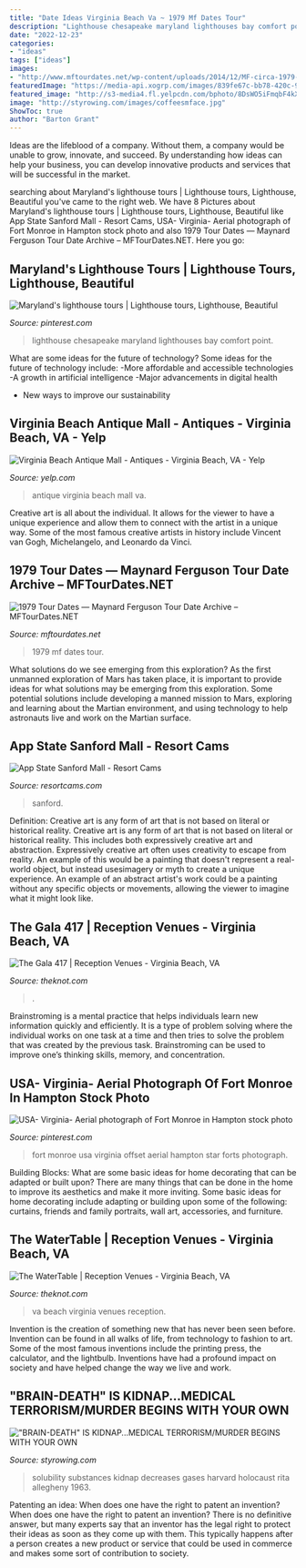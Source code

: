 ```yaml
---
title: "Date Ideas Virginia Beach Va ~ 1979 Mf Dates Tour"
description: "Lighthouse chesapeake maryland lighthouses bay comfort point"
date: "2022-12-23"
categories:
- "ideas"
tags: ["ideas"]
images:
- "http://www.mftourdates.net/wp-content/uploads/2014/12/MF-circa-1979-horn-ad-page-4.jpg"
featuredImage: "https://media-api.xogrp.com/images/839fe67c-bb78-420c-90b8-c6233bf44abf~rs_640.480"
featured_image: "http://s3-media4.fl.yelpcdn.com/bphoto/8DsWO5iFmqbF4kXUk0vfqQ/o.jpg"
image: "http://styrowing.com/images/coffeesmface.jpg"
ShowToc: true
author: "Barton Grant"
---
```



Ideas are the lifeblood of a company. Without them, a company would be unable to grow, innovate, and succeed. By understanding how ideas can help your business, you can develop innovative products and services that will be successful in the market.

	

		
searching about Maryland&#039;s lighthouse tours | Lighthouse tours, Lighthouse, Beautiful you've came to the right web. We have 8 Pictures about Maryland&#039;s lighthouse tours | Lighthouse tours, Lighthouse, Beautiful like App State Sanford Mall - Resort Cams, USA- Virginia- Aerial photograph of Fort Monroe in Hampton stock photo and also 1979 Tour Dates — Maynard Ferguson Tour Date Archive – MFTourDates.NET. Here you go:
		
    
## Maryland&#039;s Lighthouse Tours | Lighthouse Tours, Lighthouse, Beautiful

<img loading=lazy src="https://i.pinimg.com/736x/2e/10/55/2e10551ecb5127d2a3ccbb07323eafb7--travel-log-chesapeake-bay.jpg" onerror="this.onerror=null;this.src='https://tse4.mm.bing.net/th?id=OIP.lKrE6j5AoYPDj14dAa1mwQHaE7&amp;pid=15.1';" alt="Maryland&#039;s lighthouse tours | Lighthouse tours, Lighthouse, Beautiful">

_Source: pinterest.com_

>lighthouse chesapeake maryland lighthouses bay comfort point. 

	

What are some ideas for the future of technology?
Some ideas for the future of technology include: 
-More affordable and accessible technologies 
-A growth in artificial intelligence 
-Major advancements in digital health 
- New ways to improve our sustainability

    
## Virginia Beach Antique Mall - Antiques - Virginia Beach, VA - Yelp

<img loading=lazy src="http://s3-media4.fl.yelpcdn.com/bphoto/8DsWO5iFmqbF4kXUk0vfqQ/o.jpg" onerror="this.onerror=null;this.src='https://tse2.mm.bing.net/th?id=OIP.j-H486Mi9QrjY1zKUNXqxwHaJ6&amp;pid=15.1';" alt="Virginia Beach Antique Mall - Antiques - Virginia Beach, VA - Yelp">

_Source: yelp.com_

>antique virginia beach mall va. 

	

Creative art is all about the individual. It allows for the viewer to have a unique experience and allow them to connect with the artist in a unique way. Some of the most famous creative artists in history include Vincent van Gogh, Michelangelo, and Leonardo da Vinci.

    
## 1979 Tour Dates — Maynard Ferguson Tour Date Archive – MFTourDates.NET

<img loading=lazy src="http://www.mftourdates.net/wp-content/uploads/2014/12/MF-circa-1979-horn-ad-page-4.jpg" onerror="this.onerror=null;this.src='https://tse3.mm.bing.net/th?id=OIP.c6s0AzzVrNmL8hIhXWai-gHaLH&amp;pid=15.1';" alt="1979 Tour Dates — Maynard Ferguson Tour Date Archive – MFTourDates.NET">

_Source: mftourdates.net_

>1979 mf dates tour. 

	

What solutions do we see emerging from this exploration?
As the first unmanned exploration of Mars has taken place, it is important to provide ideas for what solutions may be emerging from this exploration. Some potential solutions include developing a manned mission to Mars, exploring and learning about the Martian environment, and using technology to help astronauts live and work on the Martian surface.

    
## App State Sanford Mall - Resort Cams

<img loading=lazy src="https://www.resortcams.com/wp-content/uploads/2020/11/app-state-sanford-scaled.jpg" onerror="this.onerror=null;this.src='https://tse1.mm.bing.net/th?id=OIP.9BwDQrWQpq4pGOOSsTmyIQHaCe&amp;pid=15.1';" alt="App State Sanford Mall - Resort Cams">

_Source: resortcams.com_

>sanford. 

	

Definition: Creative art is any form of art that is not based on literal or historical reality.
Creative art is any form of art that is not based on literal or historical reality. This includes both expressively creative art and abstraction. Expressively creative art often uses creativity to escape from reality. An example of this would be a painting that doesn't represent a real-world object, but instead usesimagery or myth to create a unique experience. An example of an abstract artist's work could be a painting without any specific objects or movements, allowing the viewer to imagine what it might look like.

    
## The Gala 417 | Reception Venues - Virginia Beach, VA

<img loading=lazy src="https://media-api.xogrp.com/images/839fe67c-bb78-420c-90b8-c6233bf44abf~rs_640.480" onerror="this.onerror=null;this.src='https://tse4.mm.bing.net/th?id=OIP.RXObvwjkyOmGnbysYDJZ1gHaFj&amp;pid=15.1';" alt="The Gala 417 | Reception Venues - Virginia Beach, VA">

_Source: theknot.com_

>. 

	

Brainstroming is a mental practice that helps individuals learn new information quickly and efficiently. It is a type of problem solving where the individual works on one task at a time and then tries to solve the problem that was created by the previous task. Brainstroming can be used to improve one’s thinking skills, memory, and concentration.

    
## USA- Virginia- Aerial Photograph Of Fort Monroe In Hampton Stock Photo

<img loading=lazy src="https://i.pinimg.com/736x/78/49/fc/7849fc4ef396566572bbdc6c811245ec.jpg" onerror="this.onerror=null;this.src='https://tse2.mm.bing.net/th?id=OIP.ANpREHRQszgzN1Kxq4G1hwHaMA&amp;pid=15.1';" alt="USA- Virginia- Aerial photograph of Fort Monroe in Hampton stock photo">

_Source: pinterest.com_

>fort monroe usa virginia offset aerial hampton star forts photograph. 

	

Building Blocks: What are some basic ideas for home decorating that can be adapted or built upon?
There are many things that can be done in the home to improve its aesthetics and make it more inviting. Some basic ideas for home decorating include adapting or building upon some of the following: curtains, friends and family portraits, wall art, accessories, and furniture.

    
## The WaterTable | Reception Venues - Virginia Beach, VA

<img loading=lazy src="https://media-api.xogrp.com/images/db4fb0cf-ac6b-465e-b552-afba24bd5c9d~rs_720.480" onerror="this.onerror=null;this.src='https://tse4.mm.bing.net/th?id=OIP.i8I90n8lqH544cxXVlFK8AHaE8&amp;pid=15.1';" alt="The WaterTable | Reception Venues - Virginia Beach, VA">

_Source: theknot.com_

>va beach virginia venues reception. 

	

Invention is the creation of something new that has never been seen before. Invention can be found in all walks of life, from technology to fashion to art. Some of the most famous inventions include the printing press, the calculator, and the lightbulb. Inventions have had a profound impact on society and have helped change the way we live and work.

    
## &quot;BRAIN-DEATH&quot; IS KIDNAP...MEDICAL TERRORISM/MURDER BEGINS WITH YOUR OWN

<img loading=lazy src="http://styrowing.com/images/coffeesmface.jpg" onerror="this.onerror=null;this.src='https://tse2.mm.bing.net/th?id=OIP.TVN1p-BTYk2RIpDa6ntgYgHaJ8&amp;pid=15.1';" alt="&quot;BRAIN-DEATH&quot; IS KIDNAP...MEDICAL TERRORISM/MURDER BEGINS WITH YOUR OWN">

_Source: styrowing.com_

>solubility substances kidnap decreases gases harvard holocaust rita allegheny 1963. 

	

Patenting an idea: When does one have the right to patent an invention?
When does one have the right to patent an invention? There is no definitive answer, but many experts say that an inventor has the legal right to protect their ideas as soon as they come up with them. This typically happens after a person creates a new product or service that could be used in commerce and makes some sort of contribution to society.

